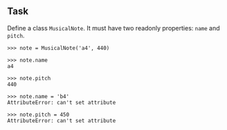 ## Task

Define a class `MusicalNote`.
It must have two readonly properties: `name` and `pitch`.

```text
>>> note = MusicalNote('a4', 440)

>>> note.name
a4

>>> note.pitch
440

>>> note.name = 'b4'
AttributeError: can't set attribute

>>> note.pitch = 450
AttributeError: can't set attribute
```
